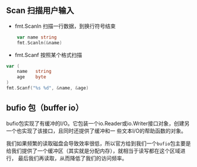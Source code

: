 ## Scan 扫描用户输入
- fmt.Scanln  扫描一行数据，到换行符号结束
```go
    var name string
	fmt.Scanln(&name)
```
- fmt.Scanf  按照某个格式扫描
```go
var (
    name   string
    age    byte
)
fmt.Scanf("%s %d", &name, &age)
```

## bufio 包（buffer io）
bufio包实现了有缓冲的I/O。它包装一个io.Reader或io.Writer接口对象，创建另一个也实现了该接口，且同时还提供了缓冲和一
些文本I/O的帮助函数的对象。

我们如果频繁的读取磁盘会导致效率很低，所以官方给到我们一个`bufio`包主要是给我们提供了一个缓冲区（其实就是分配内存），就相当于读写都在这个区域进行，
最后我们再读取，从而降低了我们的访问频率。
